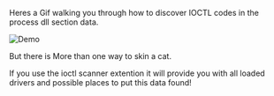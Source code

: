 Heres a Gif walking you through how to discover
IOCTL codes in the process dll section data.

![Demo](./ioctl.gif)

But there is More than one way to skin a cat.

If you use the ioctl scanner extention it will
provide you with all loaded drivers and possible
places to put this data found!
